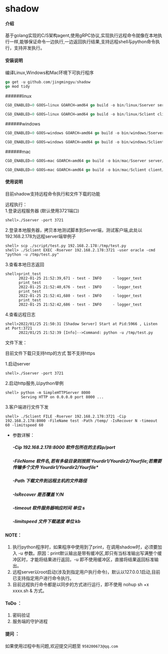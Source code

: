 # shadow

#### 介绍
基于golang实现的C/S架构agent,使用gRPC协议,实现执行远程命令就像在本地执行一样,能够保证命令一边执行,一边返回执行结果,支持远程shell与python命令执行，支持并发执行。

#### 安装说明
编译Linux,Windows和Mac环境下可执行程序

```go
go get -u github.com/jingmingyu/shadow
go mod tidy 
```

######linux
```go
CGO_ENABLED=0 GOOS=linux GOARCH=amd64 go build -o bin/linux/Sserver server/main.go

CGO_ENABLED=0 GOOS=linux GOARCH=amd64 go build -o bin/linux/Sclient client/main.go
```
######windows
```go
CGO_ENABLED=0 GOOS=windows GOARCH=amd64 go build -o bin/windows/Sserver server/main.go

CGO_ENABLED=0 GOOS=windows GOARCH=amd64 go build -o bin/windows/Sclient client/main.go
```
######mac
```go
CGO_ENABLED=0 GOOS=mac GOARCH=amd64 go build -o bin/mac/Sserver server/main.go

CGO_ENABLED=0 GOOS=mac GOARCH=amd64 go build -o bin/mac/Sclient client/main.go
```

#### 使用说明
目前shadow支持远程命令执行和文件下载的功能

远程执行：   
1.登录远程服务器 (默认使用3721端口)

    shell>./Sserver -port 3721 

2.登录本地服务器，拷贝本地测试脚本到Server端，测试客户端,此处以192.168.2.178为远程server端举例子

    shell> scp ./script/test.py 192.168.2.178:/tmp/test.py
    shell> ./Sclient EXEC -Rserver 192.168.2.178:3721 -user oracle -cmd "python -u /tmp/test.py"  

3.查看本地日志返回

    shell>print_test
          2022-01-25 21:52:39,671 - test - INFO     - logger_test
          print_test
          2022-01-25 21:52:40,676 - test - INFO     - logger_test
          print_test
          2022-01-25 21:52:41,680 - test - INFO     - logger_test
          print_test
          2022-01-25 21:52:42,686 - test - INFO     - logger_test

4.查看远程日志

    shell>2022/01/25 21:50:31 [Shadow Server] Start at Pid:5966 , Listen at Port:3721              
          2022/01/25 21:52:39 [Info]-->Command: python -u /tmp/test.py

文件下发：

目前文件下载只支持http的方式 暂不支持https

1.启动server

    shell>./Sserver -port 3721 

2.启动http服务,以python举例

    shell> python -m SimpleHTTPServer 8000 
           Serving HTTP on 0.0.0.0 port 8000 ... 

3.客户端进行文件下发

    shell> ./Sclient FILE -Rserver 192.168.2.178:3721 -Cip 192.168.2.178:8000 -FileName test -Path /temp/ -IsRecover N -timeout 60 -limitspeed 60

* 参数详解：
  ##### -Cip 192.168.2.178:8000 软件包所在的主机ip/port
  ##### -FileName               软件名,若有多级目录则按照 Yourdir1/Yourdir2/Yourfile;若需要传输多个文件 Yourdir1/Yourdir2/Yourfile*
  ##### -Path                   下载文件到远程主机的文件路径
  ##### -IsRecover              是否覆盖 Y/N
  ##### -timeout                软件服务器响应时间 单位 s
  ##### -limitspeed             文件下载速度 单位 kb


#### NOTE：
1. 执行python程序时，如果程序中使用到了print，在调用shadow时，必须要加入 -u 参数。原因：print默认输出是带有缓冲区,即只有当标准输出写满整个缓冲区时，才能将结果进行返回，-u 即不使用缓冲区，直接将结果返回标准输出。
2. 远程server以root启动(涉及到指定用户执行命令)，默认以127.0.0.1启动,目前已支持指定用户进行命令执行。
3. 目前远程执行命令都是以同步的方式进行运行，即不使用 nohup sh +x xxxx.sh & 方式。

#### ToDo ：
1. 密码验证
2. 服务端的守护进程

####  提问 ：
如果使用过程中有问题,欢迎提交问题至 `958200673@qq.com`